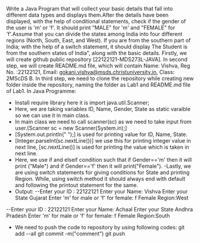 Write a Java Program that will collect your basic details that fall into different data types and displays them.After the details have been displayed, with the help of conditional statements, check if the gender of the user is 'm' or 'f'. It should print "MALE" for 'm' and "FEMALE" for 'f'.Assume that you can divide the states among India into four different regions (North, South, East, and West). If you are from the southern part of India; with the help of a switch statement, it should display The Student is from the southern states of India", along with the basic details.
Firstly, we will create github public repository [22122121-MDS273L-JAVA]. 
In second step, we will create README.md file, which will contain Name: Vishva, Reg No. :22122121, Email: gokani.vishva@msds.christuniversity.in, Class: 2MScDS B.
In third step, we need to clone the repository while creating new folder inside the repository, naming the folder as Lab1 and README.md file of Lab1.
In Java Programme:
- Install require library here it is import java.util.Scanner;
- Here, we are taking variables ID, Name, Gender, State as static varaible so we can use it in main class.
- In main class we need to call scanner(sc) as we need to take input from user.[Scanner sc = new Scanner(System.in);]
- [System.out.println(" ");] is used for printing value for ID, Name, State.
- [Integer.parseInt(sc.nextLine())] we use this for printing integer value in next line, [sc.nextLine()] is used for printing the value which is taken in next line.
- Here, we use if and elseif condition such that if Gender=='m' then it will print ("Male") and if Gender=='f' then it will print("Female").
-Lastly, we are using switch statements for giving conditions for State and printing Region. While, using switch method it should always end with default and following the printout statement for the same. 
- Output: 
--Enter your ID :
22122121
Enter your Name:
Vishva
Enter your State
Gujarat
Enter 'm' for male or 'f' for female:
f
Female
Region:West

--Enter your ID : 
22122121
Enter your Name:
Achaal
Enter your State
Andhra Pradesh
Enter 'm' for male or 'f' for female:
f
Female
Region:South

- We need to push the code to repository by using following codes:
git add --all
git commit -m("comment")
git push
